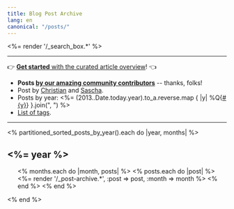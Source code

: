 ```yaml
---
title: Blog Post Archive
lang: en
canonical: "/posts/"
---
```


<%= render '/_search_box.*' %>

<hr>

👉 [**Get started** with the curated article overview](/overview/)! 👈

* **Posts [by our amazing community contributors](/authors/guests/)** -- thanks, folks!
* Post by [Christian](/authors/christian/) and [Sascha](/authors/sascha/).
* Posts by year: <%= (2013..Date.today.year).to_a.reverse.map { |y| %Q{[#{y}](/posts/#{y}/)} }.join(", ") %>
* [List of tags](/posts/tags/).

<hr>

<% partitioned_sorted_posts_by_year().each do |year, months| %>
<h2><%= year %></h2>

<ul class="allposts">
<% months.each do |month, posts| %>
<% posts.each do |post| %>
<%= render '/_post-archive.*', :post => post, :month => month %>
<% end %>
<% end %>
</ul>

<% end %>
